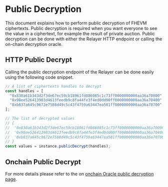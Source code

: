 # Public Decryption

This document explains how to perform public decryption of FHEVM ciphertexts.
Public decryption is required when you want everyone to see the value in a ciphertext, for example the result of private auction.
Public decryption can be done with either the Relayer HTTP endpoint or calling the on-chain decryption oracle.

## HTTP Public Decrypt

Calling the public decryption endpoint of the Relayer can be done easily using the following code snippet.

```ts
// A list of ciphertexts handles to decrypt
const handles = [
  "0x830a61b343d2f3de67ec59cb18961fd086085c1c73ff0000000000aa36a70000",
  "0x98ee526413903d4613feedb9c8fa44fe3f4ed0dd00ff0000000000aa36a70400",
  "0xb837a645c9672e7588d49c5c43f4759a63447ea581ff0000000000aa36a70700",
];

// The list of decrypted values
// {
//  '0x830a61b343d2f3de67ec59cb18961fd086085c1c73ff0000000000aa36a70000': true,
//  '0x98ee526413903d4613feedb9c8fa44fe3f4ed0dd00ff0000000000aa36a70400': 242n,
//  '0xb837a645c9672e7588d49c5c43f4759a63447ea581ff0000000000aa36a70700': '0xfC4382C084fCA3f4fB07c3BCDA906C01797595a8'
// }
const values = instance.publicDecrypt(handles);
```

## Onchain Public Decrypt

For more details please refer to the on [onchain Oracle public decryption page](https://docs.zama.ai/protocol/solidity-guides/smart-contract/oracle).
